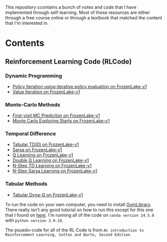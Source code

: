 This repository ccontains a bunch of notes and code that I have implemented through self-learning. Most of these resources are either through a free course online or through a textbook that matched the content that I'm interested in.

# Contents
## Reinforcement Learning Code (RLCode)
### Dynamic Programming
- [Policy Iteration using iterative policy evaluation on FrozenLake-v1](https://github.com/jasoon-chen/handwrittenNotes/blob/main/RLCode/DynamicProgramming/policyIteration.ipynb)
- [Value Iteration on FrozenLake-v1](https://github.com/jasoon-chen/handwrittenNotes/blob/main/RLCode/DynamicProgramming/valueIteration.ipynb)
### Monte-Carlo Methods
- [First-visit MC Prediciton on FrozenLake-v1](https://github.com/jasoon-chen/handwrittenNotes/blob/main/RLCode/MonteCarlo/firstVisitMonteCarlo.ipynb)
- [Monte Carlo Exploring Starts on FrozenLake-v1](https://github.com/jasoon-chen/handwrittenNotes/blob/main/RLCode/MonteCarlo/onPolicyFirstVisitMonteCarlo.ipynb)
### Temporal Difference
- [Tabular TD(0) on FrozenLake-v1](https://github.com/jasoon-chen/handwrittenNotes/blob/main/RLCode/TemporalDifference/tabularTD0.ipynb)
- [Sarsa on FrozenLake-v1](https://github.com/jasoon-chen/handwrittenNotes/blob/main/RLCode/TemporalDifference/Sarsa.ipynb)
- [Q Learning on FrozenLake-v1](https://github.com/jasoon-chen/handwrittenNotes/blob/main/RLCode/TemporalDifference/qLearning.ipynb)
- [Double Q Learning on FrozenLake-v1](https://github.com/jasoon-chen/handwrittenNotes/blob/main/RLCode/TemporalDifference/doubleQLearning.ipynb)
- [N-Step TD Learning on FrozenLake-v1](https://github.com/jasoon-chen/handwrittenNotes/blob/main/RLCode/TemporalDifference/nStepTDLearning.ipynb)
- [N-Steo Sarsa Learning on FrozenLake-v1](https://github.com/jasoon-chen/handwrittenNotes/blob/main/RLCode/TemporalDifference/nStepSarsa.ipynb)
### Tabular Methods
- [Tabular Dyna-Q on FrozenLake-v1](https://github.com/jasoon-chen/handwrittenNotes/blob/main/RLCode/TabularMethods/tabularDynaQ.ipynb)

To run the code on your own computer, you need to install [GymLibrary](https://www.gymlibrary.dev/content/basic_usage/). There really isn't any good tutorial on how to run this except for this one that I found on [here](https://www.youtube.com/watch?v=e3DyCg0fgx0). I'm running all of the code on `conda version 24.5.0` with `python version 3.9.19`.

The psuedo-code for all of the RL Code is from `An introduction to Reinforcement Learning, Sutton and Barto, Second Edition`


